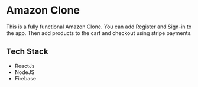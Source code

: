 # Amazon Clone

This is a fully functional Amazon Clone. You can add Register and Sign-in to the app. Then add products to the cart and checkout using stripe payments.

## Tech Stack
- ReactJs
- NodeJS
- Firebase

